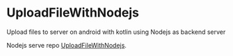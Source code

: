 # UploadFileWithNodejs

Upload files to server on android with kotlin using Nodejs as backend server

Nodejs serve repo [UploadFileWithNodejs](https://github.com/cemilakan/UploadFileWithNodejs).
